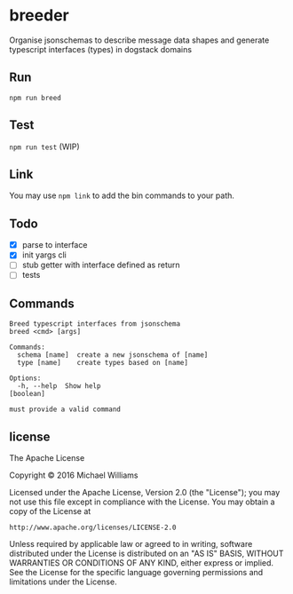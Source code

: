 # breeder
Organise jsonschemas to describe message data shapes and generate typescript interfaces (types) in dogstack domains

## Run 
`npm run breed`

## Test
`npm run test` (WIP)

## Link
You may use `npm link` to add the bin commands to your path.

## Todo

 - [x] parse to interface
 - [x] init yargs cli
 - [ ] stub getter with interface defined as return
 - [ ] tests

## Commands
```
Breed typescript interfaces from jsonschema
breed <cmd> [args]

Commands:
  schema [name]  create a new jsonschema of [name]
  type [name]    create types based on [name]

Options:
  -h, --help  Show help                                                [boolean]

must provide a valid command
```
## license

The Apache License

Copyright &copy; 2016 Michael Williams

Licensed under the Apache License, Version 2.0 (the "License");
you may not use this file except in compliance with the License.
You may obtain a copy of the License at

    http://www.apache.org/licenses/LICENSE-2.0

Unless required by applicable law or agreed to in writing, software
distributed under the License is distributed on an "AS IS" BASIS,
WITHOUT WARRANTIES OR CONDITIONS OF ANY KIND, either express or implied.
See the License for the specific language governing permissions and
limitations under the License.
